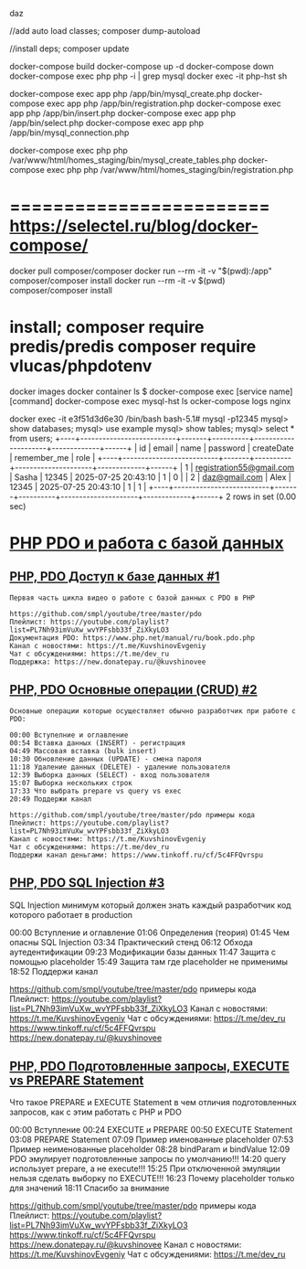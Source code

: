 daz

//add auto load classes;
composer dump-autoload

//install deps;
composer update

docker-compose build
docker-compose up -d
docker-compose down
docker-compose exec php php -i | grep mysql
docker exec -it  php-hst sh

docker-compose exec app php /app/bin/mysql_create.php
docker-compose exec app php /app/bin/registration.php
docker-compose exec app php /app/bin/insert.php
docker-compose exec app php /app/bin/select.php
docker-compose exec app php /app/bin/mysql_connection.php

docker-compose exec php php /var/www/html/homes_staging/bin/mysql_create_tables.php
docker-compose exec php php /var/www/html/homes_staging/bin/registration.php

========================
https://selectel.ru/blog/docker-compose/
==========================
docker pull composer/composer
docker run --rm -it -v "$(pwd):/app" composer/composer install
docker run --rm -it -v $(pwd) composer/composer install

install;
composer require predis/predis
composer require vlucas/phpdotenv
===
docker images
docker container ls
$ docker-compose exec [service name] [command]
docker-compose exec mysql-hst ls
ocker-compose logs nginx

docker exec -it e3f51d3d6e30 /bin/bash
bash-5.1# mysql -p12345
mysql> show databases;
mysql> use example
mysql> show tables;
mysql> select * from users;
+----+--------------------------+-------+----------+---------------------+-------------+------+
| id | email                    | name  | password | createDate          | remember_me | role |
+----+--------------------------+-------+----------+---------------------+-------------+------+
|  1 | registration55@gmail.com | Sasha | 12345    | 2025-07-25 20:43:10 | 1           |    0 |
|  2 | daz@gmail.com            | Alex  | 12345    | 2025-07-25 20:43:10 | 1           |    1 |
+----+--------------------------+-------+----------+---------------------+-------------+------+
2 rows in set (0.00 sec)



# [PHP PDO и работа с базой данных](https://www.youtube.com/playlist?list=PL7Nh93imVuXw_wvYPFsbb33f_ZiXkyLO3)

## [PHP, PDO Доступ к базе данных #1](https://www.youtube.com/watch?v=_xLkdtEvbWQ&list=PL7Nh93imVuXw_wvYPFsbb33f_ZiXkyLO3&index=1)

```
Первая часть цикла видео о работе с базой данных с PDO в PHP

https://github.com/smpl/youtube/tree/master/pdo
Плейлист: https://youtube.com/playlist?list=PL7Nh93imVuXw_wvYPFsbb33f_ZiXkyLO3
Документация PDO: https://www.php.net/manual/ru/book.pdo.php
Канал с новостями: https://t.me/KuvshinovEvgeniy
Чат с обсуждениями: https://t.me/dev_ru
Поддержка: https://new.donatepay.ru/@kuvshinovee
```

## [PHP, PDO Основные операции (CRUD) #2](https://www.youtube.com/watch?v=5s_4-S5Z0f0&list=PL7Nh93imVuXw_wvYPFsbb33f_ZiXkyLO3&index=2)

```
Основные операции которые осуществляет обычно разработчик при работе с PDO:

00:00 Вступелние и оглавление 
00:54 Вставка данных (INSERT) - регистрация
04:49 Массовая вставка (bulk insert)
10:30 Обновление данных (UPDATE) - смена пароля
11:18 Удаление данных (DELETE) - удаление пользователя
12:39 Выборка данных (SELECT) - вход пользователя
15:07 Выборка нескольких строк
17:33 Что выбрать prepare vs query vs exec 
20:49 Поддержи канал

https://github.com/smpl/youtube/tree/master/pdo примеры кода
Плейлист: https://youtube.com/playlist?list=PL7Nh93imVuXw_wvYPFsbb33f_ZiXkyLO3
Канал с новостями: https://t.me/KuvshinovEvgeniy
Чат с обсуждениями: https://t.me/dev_ru
Поддержи канал деньгами: https://www.tinkoff.ru/cf/5c4FFQvrspu
```

## [PHP, PDO SQL Injection #3](https://youtu.be/a8tEQmY3jZY)

SQL Injection минимум который должен знать каждый разработчик код которого работает в production

00:00 Вступление и оглавление
01:06 Определения (теория)
01:45 Чем опасны SQL Injection
03:34 Практический стенд
06:12 Обхода аутедентификации
09:23 Модификации базы данных
11:47 Защита с помощью placeholder
15:49 Защита там где placeholder не применимы
18:52 Поддержи канал

https://github.com/smpl/youtube/tree/master/pdo примеры кода
Плейлист: https://youtube.com/playlist?list=PL7Nh93imVuXw_wvYPFsbb33f_ZiXkyLO3
Канал с новостями: https://t.me/KuvshinovEvgeniy
Чат с обсуждениями: https://t.me/dev_ru
https://www.tinkoff.ru/cf/5c4FFQvrspu
https://new.donatepay.ru/@kuvshinovee

## [PHP, PDO Подготовленные запросы, EXECUTE vs PREPARE Statement](https://www.youtube.com/watch?v=crDvjTUvdi4)

Что такое PREPARE и EXECUTE Statement в чем отличия подготовленных запросов, как с этим работать с PHP и PDO

00:00 Вступление
00:24 EXECUTE и PREPARE
00:50 EXECUTE Statement
03:08 PREPARE Statement
07:09 Пример именованные placeholder
07:53 Пример неименованные placeholder
08:28 bindParam и bindValue
12:09 PDO эмулирует подготовленные запросы по умолчанию!!!
14:20 query использует prepare, а не execute!!!
15:25 При отключенной эмуляции нельзя сделать выборку по EXECUTE!!!
16:23 Почему placeholder только для значений
18:11 Спасибо за внимание 


https://github.com/smpl/youtube/tree/master/pdo примеры кода
Плейлист: https://youtube.com/playlist?list=PL7Nh93imVuXw_wvYPFsbb33f_ZiXkyLO3
https://www.tinkoff.ru/cf/5c4FFQvrspu
https://new.donatepay.ru/@kuvshinovee
Канал с новостями: https://t.me/KuvshinovEvgeniy
Чат с обсуждениями: https://t.me/dev_ru